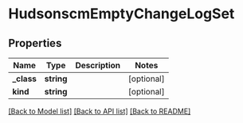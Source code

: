 # HudsonscmEmptyChangeLogSet

## Properties
Name | Type | Description | Notes
------------ | ------------- | ------------- | -------------
**_class** | **string** |  | [optional] 
**kind** | **string** |  | [optional] 

[[Back to Model list]](../README.md#documentation-for-models) [[Back to API list]](../README.md#documentation-for-api-endpoints) [[Back to README]](../README.md)



